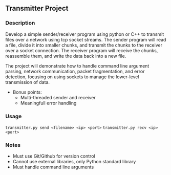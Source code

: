 ## Transmitter Project

### Description

Develop a simple sender/receiver program using python or C++ to transmit files over a network using tcp socket streams.
The sender program will read a file, divide it into smaller chunks, and transmit the chunks to the receiver
over a socket connection. The receiver program will receive the chunks, reassemble them, and write the data back into a new file.

The project will demonstrate how to handle command line argument parsing, network communication, packet fragmentation, and error detection, focusing on using sockets to manage the lower-level transmission of data. 

- Bonus points:
    - Multi-threaded sender and receiver
    - Meaningfull error handling


### Usage
  `transmitter.py send <filename> <ip> <port>`
  `transmitter.py recv <ip> <port>`
### Notes
- Must use Git/Github for version control
- Cannot use external libraries, only Python standard library
- Must handle command line arguments